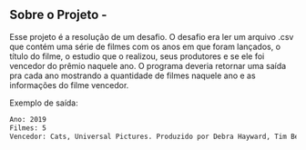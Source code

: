 ## Sobre o Projeto -

Esse projeto é a resolução de um desafio. 
O desafio era ler um arquivo .csv que contém uma série de filmes com os anos em que foram lançados, o título do filme, o estudio que o realizou, seus produtores e se ele foi vencedor do prêmio naquele ano. 
O programa deveria retornar uma saída pra cada ano mostrando a quantidade de filmes naquele ano e as informações do filme vencedor.

Exemplo de saída:

```txt
Ano: 2019
Filmes: 5
Vencedor: Cats, Universal Pictures. Produzido por Debra Hayward, Tim Bevan, Eric Fellner, and Tom Hooper
```
